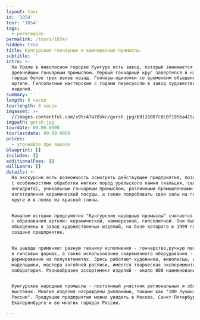 ```yaml
---
layout: tour
id: '1054'
tour: '1054'
tags:
  - permregion
permalink: /tours/1054/
hidden: true
title: Кунгурские гончарные и камнерезные промыслы.
subtitle: ''
intro: >-
  На Урале в живописном городке Кунгуре есть завод, который занимается
  древнейшим гончарным промыслом. Первый гончарный круг завертелся в нашем
  городе более трех веков назад. Гончары-одиночки со времененм объеденились в
  артели. Гипсолитные мастерские с годами пересросли в завод художественных
  изделий.
summary: ''
length: 8 часов
tourlength: 8 часов
imgasset: >-
  //images.contentful.com/x9tc47a70skr/gorsh.jpg/b9131087c8c0f1956a415a2514d4a3c3/gorsh.jpg
imgpath: gorsh.jpg
tourdate: 00.00.0000
tourlastdate: 00.00.0000
prices:
  - уточняйте при заказе
blueprint: []
includes: []
additionalFees: []
willLearn: []
details: >-
  На экскурсии есть возможность осмотреть действующее предприятие, познакомиться
  с особенностями обработки мягких пород уральского камня (кальция, селенита,
  ангидрита), уникальным гончарным промыслом, различными промышленными способами
  изготовления керамической посуды, а также попробовать свои силы на гончарном
  круге и в лепке из красной глины.


  Началом истории предприятия "Кунгурские народные промыслы" считается 1921 год,
  с образования артели: керамической, камнерезной, гипсолитной. Они были
  объеденены в завод художественных изделий, на базе которого в 1999 году было
  создано предприятие.


  На заводе применяют разную технику исполнения - гончарство,ручную лепку, литье
  в гипсовых формах, а также использование современного оборудования -
  формирование на полуавтоматах. Здесь работают художники, живописцы, гончары,
  мадельщики, мастера ангобной росписи, имеется творческая экспериментальная
  лаборатория. Разнообразен ассортимент изделий - около 800 наименований.


  Кунгурские народные промыслы - постоянный участник региональных и областных
  выставок. Многие изделия награждены дипломами, такими как "100 лучших товаров
  России". Продукцию предприятия можно увидеть в Москве, Санкт-Петербурге,
  Екатеринбурге и во многих городах России.

---
```

